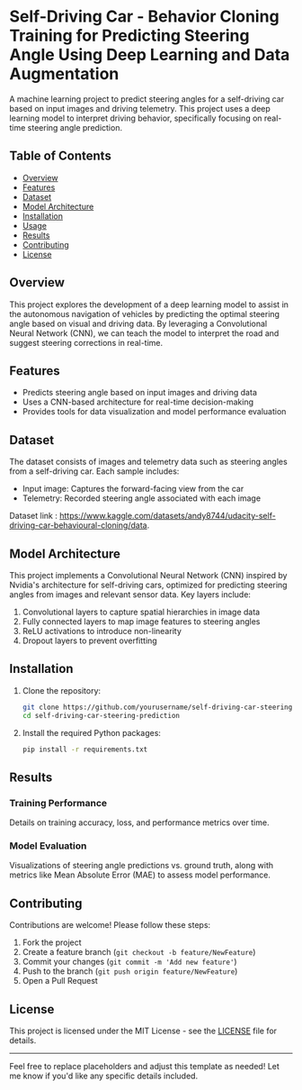 # Self-Driving Car - Behavior Cloning Training for Predicting Steering Angle Using Deep Learning and Data Augmentation

A machine learning project to predict steering angles for a self-driving car based on input images and driving telemetry. This project uses a deep learning model to interpret driving behavior, specifically focusing on real-time steering angle prediction.

## Table of Contents

- [Overview](#overview)
- [Features](#features)
- [Dataset](#dataset)
- [Model Architecture](#model-architecture)
- [Installation](#installation)
- [Usage](#usage)
- [Results](#results)
- [Contributing](#contributing)
- [License](#license)

## Overview

This project explores the development of a deep learning model to assist in the autonomous navigation of vehicles by predicting the optimal steering angle based on visual and driving data. By leveraging a Convolutional Neural Network (CNN), we can teach the model to interpret the road and suggest steering corrections in real-time.

## Features

- Predicts steering angle based on input images and driving data
- Uses a CNN-based architecture for real-time decision-making
- Provides tools for data visualization and model performance evaluation

## Dataset

The dataset consists of images and telemetry data such as steering angles from a self-driving car. Each sample includes:
- Input image: Captures the forward-facing view from the car
- Telemetry: Recorded steering angle associated with each image

Dataset link : https://www.kaggle.com/datasets/andy8744/udacity-self-driving-car-behavioural-cloning/data.

## Model Architecture

This project implements a Convolutional Neural Network (CNN) inspired by Nvidia's architecture for self-driving cars, optimized for predicting steering angles from images and relevant sensor data. Key layers include:
1. Convolutional layers to capture spatial hierarchies in image data
2. Fully connected layers to map image features to steering angles
3. ReLU activations to introduce non-linearity
4. Dropout layers to prevent overfitting

## Installation

1. Clone the repository:

   ```bash
   git clone https://github.com/yourusername/self-driving-car-steering-prediction.git
   cd self-driving-car-steering-prediction
   ```

2. Install the required Python packages:

   ```bash
   pip install -r requirements.txt
   ```

## Results

### Training Performance
Details on training accuracy, loss, and performance metrics over time.

### Model Evaluation
Visualizations of steering angle predictions vs. ground truth, along with metrics like Mean Absolute Error (MAE) to assess model performance.

## Contributing

Contributions are welcome! Please follow these steps:
1. Fork the project
2. Create a feature branch (`git checkout -b feature/NewFeature`)
3. Commit your changes (`git commit -m 'Add new feature'`)
4. Push to the branch (`git push origin feature/NewFeature`)
5. Open a Pull Request

## License

This project is licensed under the MIT License - see the [LICENSE](LICENSE) file for details.

---

Feel free to replace placeholders and adjust this template as needed! Let me know if you'd like any specific details included.
